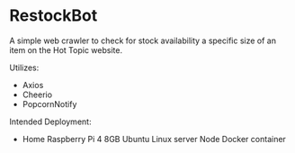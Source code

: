 # RestockBot

A simple web crawler to check for stock availability a specific size of an item on the Hot Topic website.

Utilizes:
  - Axios
  - Cheerio
  - PopcornNotify

Intended Deployment:
  - Home Raspberry Pi 4 8GB Ubuntu Linux server Node Docker container
